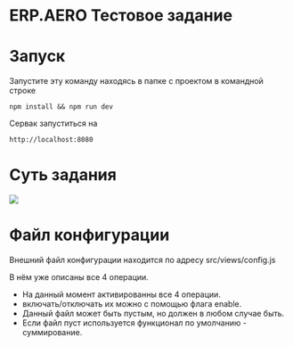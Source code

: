 # ERP.AERO Тестовое задание

# Запуск

Запустите эту команду находясь в папке с проектом в командной строке 

```npm install && npm run dev```

Сервак запуститься на 

```http://localhost:8080```

# Суть задания 

![](./task/1.png)

# Файл конфигурации

Внешний файл конфигурации находится по адресу src/views/config.js

В нём уже описаны все 4 операции. 
* На данный момент активированны все 4 операции.
* включать/отключать их можно с помощью флага enable.
* Данный файл может быть пустым, но должен в любом случае быть.
* Если файл пуст используется функционал по умолчанию - суммирование.